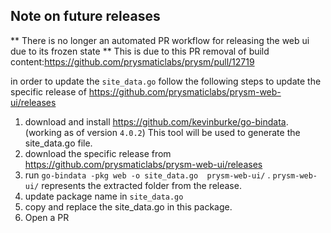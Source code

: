 
## Note on future releases
** There is no longer an automated PR workflow for releasing the web ui due to its frozen state **
This is due to this PR removal of build content:https://github.com/prysmaticlabs/prysm/pull/12719

in order to update the `site_data.go` follow the following steps to update the specific release of https://github.com/prysmaticlabs/prysm-web-ui/releases
1. download and install https://github.com/kevinburke/go-bindata. (working as of version `4.0.2`) This tool will be used to generate the site_data.go file.
2. download the specific release from https://github.com/prysmaticlabs/prysm-web-ui/releases
3. run `go-bindata -pkg web -o site_data.go  prysm-web-ui/` . `prysm-web-ui/` represents the extracted folder from the release.
4. update package name in `site_data.go`
5. copy and replace the site_data.go in this package.
6. Open a PR